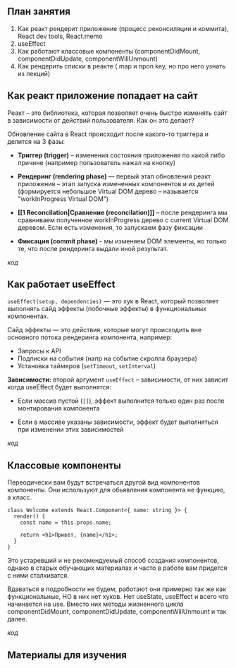 ## План занятия

1. Как реакт рендерит приложение (процесс реконсиляции и коммита), React dev tools, React.memo
2. useEffect
3. Как работают классовые компоненты (componentDidMount, componentDidUpdate, componentWillUnmount)
4. Как рендерить списки в реакте (.map и проп key, но про него узнать из лекций)


## Как реакт приложение попадает на сайт

Реакт – это библиотека, которая позволяет очень быстро изменять сайт в зависимости от действий пользователя. Как он это делает?

Обновление сайта в React происходит после какого-то триггера и делится на 3 фазы: 

- **Триггер (trigger)** – изменения состояния приложения по какой либо причине (например пользователь нажал на кнопку)
	
- **Рендеринг (rendering phase)** — первый этап обновления реакт приложения – этап запуска измененных компонентов и их детей (формируется небольшое Virtual DOM дерево – называется "workInProgress Virtual DOM")
	
- **[[1 Reconcilation|Сравнение (reconcilation)]]** – после рендеринга мы сравниваем полученное workInProgress дерево с current Virtual DOM деревом. Если есть изменения, то запускаем фазу фиксации
	
- **Фиксация (commit phase)** - мы изменяем DOM элементы, но только те, что после рендеринга выдали иной результат.

*код*


## Как работает useEffect

`useEffect(setup, dependencies)` — это хук в React, который позволяет выполнять сайд эффекты (побочные эффекты) в функциональных компонентах. 

Сайд эффекты — это действия, которые могут происходить вне основного потока рендеринга компонента, например:

- Запросы к API
- Подписки на события (напр на событие скролла браузера)
- Установка таймеров (`setTimeout`, `setInterval`)

 **Зависимости:** второй аргумент `useEffect` – зависимости, от них зависит когда useEffect будет выполнятся:

- Если массив пустой (`[]`), эффект выполнится только один раз после монтирования компонента
	
- Если в массиве указаны зависимости, эффект будет выполняться при изменении этих зависимостей

*код*


## Классовые компоненты

Переодически вам будут встречаться другой вид компонентов компоненты. Они используют для обьявления компонента не функцию, а класс.

```tsx
class Welcome extends React.Component<{ name: string }> {
  render() {
	const name = this.props.name;

    return <h1>Привет, {name}</h1>;
  }
}
```

Это устаревший и не рекомендуемый способ создания компонентов, однако в старых обучающих материалах и часто в работе вам придется с ними сталкиватся.

Вдаваться в подробности не будем, работают они примерно так же как функциональные, НО в них нет хуков. Нет useState, useEffect и всего что начинается на use. Вместо них методы жизненного цикла componentDidMount, componentDidUpdate, componentWillUnmount и так далее.

*код*

## Материалы для изучения

